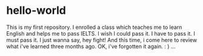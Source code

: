 # hello-world
This is my first repository.
I enrolled a class which teaches me to learn English and helps me to pass IELTS.
I wish I could pass it. I have to pass it. I must pass it. I just wanna say, hey fight!
And this time, i come here to review what i've learned three months ago. OK, i've forgotten it again. : )  ...
